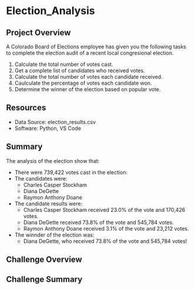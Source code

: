 # Election_Analysis

## Project Overview
A Colorado Board of Elections employee has given you the following tasks to complete the election audit of a recent local congresional election.

1. Calculate the total number of votes cast.
2. Get a complete list of candidates who received votes.
3. Calculate the total number of votes each candidate received.
4. Caulculate the percentage of votes each candidate won.
5. Determine the winner of the election based on popular vote.

## Resources
- Data Source: election_results.csv
- Software: Python, VS Code

## Summary
The analysis of the election show that:
- There were 739,422 votes cast in the election:
- The candidates were:
    - Charles Casper Stockham
    - Diana DeGette
    - Raymon Anthony Doane
- The candidate results were:
    - Charles Casper Stockham received 23.0% of the vote and 170,426 votes.
    - Diana DeGette received 73.8% of the vote and 545,784 votes.
    - Raymon Anthony Doane received 3.1% of the vote and 23,212 votes.
- The winnder of the election was:
    - Diana DeGette, who received 73.8% of the vote and 545,784 votes!

## Challenge Overview

## Challenge Summary
